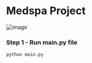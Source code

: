 # Medspa Project

![image](https://static.wixstatic.com/media/be59c3_eed6952da2eb49a58bafab2a5ef7d0df~mv2.jpg/v1/fill/w_118,h_116,al_c,q_80,usm_0.66_1.00_0.01,enc_auto/Salil-Verse-Logo3.jpg)

### Step 1 - Run main.py file

```bash
python main.py
```
